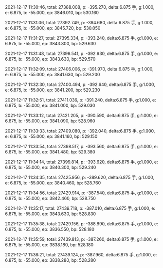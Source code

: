 2021-12-17 11:30:46, total: 27388.008, p: -395.270, delta:6.875 手, g:1.000, e: 6.875, b: -55.000, ep: 3846.010, bp: 530.160

2021-12-17 11:31:06, total: 27392.749, p: -394.680, delta:6.875 手, g:1.000, e: 6.875, b: -55.000, ep: 3845.720, bp: 530.050

2021-12-17 11:31:27, total: 27395.334, p: -393.240, delta:6.875 手, g:1.000, e: 6.875, b: -55.000, ep: 3843.800, bp: 529.630

2021-12-17 11:31:48, total: 27399.541, p: -392.930, delta:6.875 手, g:1.000, e: 6.875, b: -55.000, ep: 3843.630, bp: 529.570

2021-12-17 11:32:09, total: 27406.006, p: -391.970, delta:6.875 手, g:1.000, e: 6.875, b: -55.000, ep: 3841.630, bp: 529.200

2021-12-17 11:32:30, total: 27400.494, p: -392.640, delta:6.875 手, g:1.000, e: 6.875, b: -55.000, ep: 3841.200, bp: 529.230

2021-12-17 11:32:51, total: 27411.036, p: -391.240, delta:6.875 手, g:1.000, e: 6.875, b: -55.000, ep: 3841.000, bp: 529.030

2021-12-17 11:33:12, total: 27421.205, p: -390.590, delta:6.875 手, g:1.000, e: 6.875, b: -55.000, ep: 3841.090, bp: 528.960

2021-12-17 11:33:33, total: 27409.080, p: -392.040, delta:6.875 手, g:1.000, e: 6.875, b: -55.000, ep: 3841.160, bp: 529.150

2021-12-17 11:33:54, total: 27398.517, p: -393.560, delta:6.875 手, g:1.000, e: 6.875, b: -55.000, ep: 3841.480, bp: 529.380

2021-12-17 11:34:14, total: 27399.814, p: -393.620, delta:6.875 手, g:1.000, e: 6.875, b: -55.000, ep: 3840.300, bp: 529.240

2021-12-17 11:34:35, total: 27425.956, p: -389.620, delta:6.875 手, g:1.000, e: 6.875, b: -55.000, ep: 3840.460, bp: 528.760

2021-12-17 11:34:56, total: 27429.914, p: -387.540, delta:6.875 手, g:1.000, e: 6.875, b: -55.000, ep: 3842.460, bp: 528.750

2021-12-17 11:35:17, total: 27439.718, p: -387.010, delta:6.875 手, g:1.000, e: 6.875, b: -55.000, ep: 3843.630, bp: 528.830

2021-12-17 11:35:38, total: 27429.156, p: -388.890, delta:6.875 手, g:1.000, e: 6.875, b: -55.000, ep: 3836.550, bp: 528.180

2021-12-17 11:35:59, total: 27439.813, p: -387.260, delta:6.875 手, g:1.000, e: 6.875, b: -55.000, ep: 3838.180, bp: 528.180

2021-12-17 11:36:21, total: 27439.124, p: -387.960, delta:6.875 手, g:1.000, e: 6.875, b: -55.000, ep: 3838.280, bp: 528.280